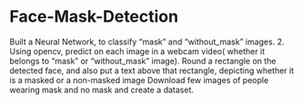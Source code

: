 # Face-Mask-Detection
Built a Neural Network, to classify “mask” and “without_mask” images. 2. Using opencv, predict on each image in a webcam video( whether it belongs to “mask” or “without_mask” image). Round a rectangle on the detected face, and also put a text above that rectangle, depicting whether it is a masked or a non-masked image
Download few images of people wearing mask and no mask and create a dataset.
